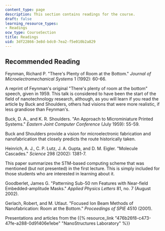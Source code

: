 ```yaml
---
content_type: page
description: This section contains readings for the course.
draft: false
learning_resource_types:
- Readings
ocw_type: CourseSection
title: Readings
uid: 3df22866-3e8d-bdc0-7ea2-f5e010b2a829
---
```

## Recommended Reading

Feynman, Richard P. "There's Plenty of Room at the Bottom." *Journal of Microelectromechanical Systems* 1 (1992): 60-66.

A reprint of Feynman's original "There's plenty of room at the bottom" speech, given in 1959. This talk is considered to have been the start of the field of nanotechnology research, although, as you will learn if you read the article by Buck and Shoulders, others had visions that were more realistic, if less grandiose than Feynman's.

Buck, D. A., and K. R. Shoulders. "An Approach to Microminiature Printed Systems." *Eastern Joint Computer Conference* (July 1959): 55-59.

Buck and Shoulders provide a vision for microelectronic fabrication and nanofabrication that closely predicts the route historically taken.

Heinrich, A. J., C. P. Lutz, J. A. Gupta, and D. M. Eigler. "Molecule Cascades." *Science* 298 (2002): 1381-7.

This paper summarizes the STM-based computing scheme that was mentioned (but not presented) in the first lecture. This is simply included for those students who are interested in learning about it.

Goodberlet, James G. "Patterning Sub-50 nm Features with Near-field Embedded-amplitude Masks." *Applied Physics Letters* 81, no. 7 (August 2002).

Gerlach, Robert, and M. Utlaut. "Focused Ion Beam Methods of Nanofabrication: Room at the Bottom." *Proceedings of SPIE* 4510 (2001).

Presentations and articles from the {{% resource_link "476b26f8-c473-47fe-a288-0d91406e1ebe" "NanoStructures Laboratory" %}}